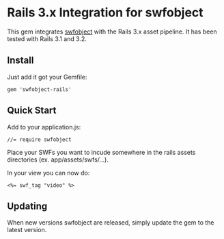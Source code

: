 Rails 3.x Integration for swfobject
==

This gem integrates [swfobject](http://code.google.com/p/swfobject/) with the Rails 3.x asset pipeline. It has been tested with Rails 3.1 and 3.2.


Install
--

Just add it got your Gemfile:

    gem 'swfobject-rails'


Quick Start
--

Add to your application.js:

    //= require swfobject

Place your SWFs you want to incude somewhere in the rails assets directories (ex. app/assets/swfs/...).

In your view you can now do:

    <%= swf_tag "video" %>


Updating
--
When new versions swfobject are released, simply update the gem to the latest version.

